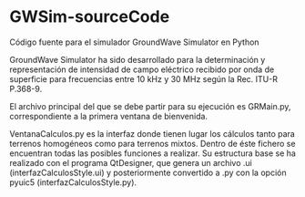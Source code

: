 # GWSim-sourceCode
Código fuente para el simulador GroundWave Simulator en Python

GroundWave Simulator ha sido desarrollado para la determinación y representación de intensidad de campo eléctrico recibido por onda de superficie para frecuencias entre 10 kHz y 30 MHz según la Rec. ITU-R P.368-9.

El archivo principal del que se debe partir para su ejecución es GRMain.py, correspondiente a la primera ventana de bienvenida.

VentanaCalculos.py es la interfaz donde tienen lugar los cálculos tanto para terrenos homogéneos como para terrenos mixtos. Dentro de éste fichero se encuentran todas las posibles funciones a realizar. Su estructura base se ha realizado con el programa QtDesigner, que genera un archivo .ui (interfazCalculosStyle.ui) y posteriormente convertido a .py con la opción pyuic5 (interfazCalculosStyle.py).
